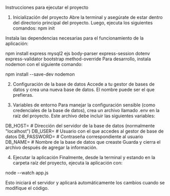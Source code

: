Instrucciones para ejecutar el proyecto
1. Inicialización del proyecto
Abre la terminal y asegúrate de estar dentro del directorio principal del proyecto. Luego, ejecuta los siguientes comandos:
npm init


Instala las dependencias necesarias para el funcionamiento de la aplicación:

npm install express mysql2 ejs body-parser express-session dotenv express-validator bootstrap method-override
Para desarrollo, instala nodemon con el siguiente comando:

npm install --save-dev nodemon

2. Configuración de la base de datos
Accede a tu gestor de bases de datos y crea una nueva base de datos. El nombre puede ser el que prefieras.

3. Variables de entorno
Para manejar la configuración sensible (como credenciales de la base de datos), crea un archivo llamado .env en la raíz del proyecto.
Este archivo debe incluir las siguientes variables:

DB_HOST=     # Dirección del servidor de la base de datos (normalmente "localhost")
DB_USER=     # Usuario con el que accedes al gestor de base de datos
DB_PASSWORD= # Contraseña correspondiente al usuario
DB_NAME=     # Nombre de la base de datos que creaste
Guarda y cierra el archivo después de agregar la información.

4. Ejecutar la aplicación
Finalmente, desde la terminal y estando en la carpeta raíz del proyecto, ejecuta la aplicación con:

node --watch app.js

Esto iniciará el servidor y aplicará automáticamente los cambios cuando se modifique el código.

